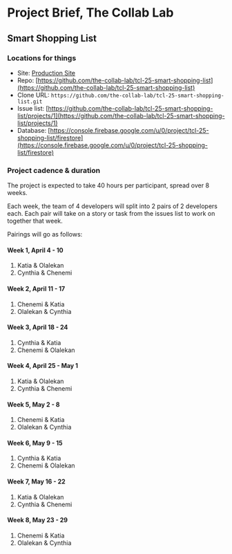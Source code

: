 # Project Brief, The Collab Lab

## Smart Shopping List

### Locations for things

- Site: [Production Site](https://tcl-25-shopping-list.web.app)
- Repo: [https://github.com/the-collab-lab/tcl-25-smart-shopping-list](https://github.com/the-collab-lab/tcl-25-smart-shopping-list)
- Clone URL: `https://github.com/the-collab-lab/tcl-25-smart-shopping-list.git`
- Issue list: [https://github.com/the-collab-lab/tcl-25-smart-shopping-list/projects/1](https://github.com/the-collab-lab/tcl-25-smart-shopping-list/projects/1)
- Database: [https://console.firebase.google.com/u/0/project/tcl-25-shopping-list/firestore](https://console.firebase.google.com/u/0/project/tcl-25-shopping-list/firestore)

### Project cadence & duration

The project is expected to take 40 hours per participant, spread over 8 weeks.

Each week, the team of 4 developers will split into 2 pairs of 2 developers each. Each pair will take on a story or task from the issues list to work on together that week.

Pairings will go as follows:

#### Week 1, April 4 - 10

1. Katia & Olalekan
2. Cynthia & Chenemi

#### Week 2, April 11 - 17

1. Chenemi & Katia
2. Olalekan & Cynthia

#### Week 3, April 18 - 24

1. Cynthia & Katia
2. Chenemi & Olalekan

#### Week 4, April 25 - May 1

1. Katia & Olalekan
2. Cynthia & Chenemi

#### Week 5, May 2 - 8

1. Chenemi & Katia
2. Olalekan & Cynthia

#### Week 6, May 9 - 15

1. Cynthia & Katia
2. Chenemi & Olalekan

#### Week 7, May 16 - 22

1. Katia & Olalekan
2. Cynthia & Chenemi

#### Week 8, May 23 - 29

1. Chenemi & Katia
2. Olalekan & Cynthia
